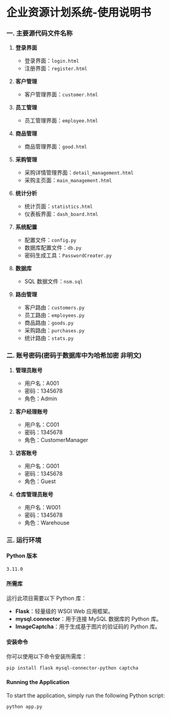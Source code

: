 # 企业资源计划系统-使用说明书

### 一. 主要源代码文件名称

1. **登录界面**
   - 登录界面：`login.html`
   - 注册界面：`register.html`

2. **客户管理**
   - 客户管理界面：`customer.html`

3. **员工管理**
   - 员工管理界面：`employee.html`

4. **商品管理**
   - 商品管理界面：`good.html`

5. **采购管理**
   - 采购详情管理界面：`detail_management.html`
   - 采购主页面：`main_management.html`

6. **统计分析**
   - 统计页面：`statistics.html`
   - 仪表板界面：`dash_board.html`

7. **系统配置**
   - 配置文件：`config.py`
   - 数据库配置文件：`db.py`
   - 密码生成工具：`PasswordCreater.py`

8. **数据库**
   - SQL 数据文件：`nsm.sql`

9. **路由管理**
   - 客户路由：`customers.py`
   - 员工路由：`employees.py`
   - 商品路由：`goods.py`
   - 采购路由：`purchases.py`
   - 统计路由：`stats.py`

### 二. 账号密码(密码于数据库中为哈希加密 非明文)

1. **管理员账号**
   - 用户名：A001
   - 密码：1345678
   - 角色：Admin

2. **客户经理账号**
   - 用户名：C001
   - 密码：1345678
   - 角色：CustomerManager

3. **访客账号**
   - 用户名：G001
   - 密码：1345678
   - 角色：Guest

4. **仓库管理员账号**
   - 用户名：W001
   - 密码：1345678
   - 角色：Warehouse

### 三. 运行环境

#### Python 版本

```
3.11.0
```

#### 所需库

运行此项目需要以下 Python 库：

- **Flask**：轻量级的 WSGI Web 应用框架。
- **mysql.connector**：用于连接 MySQL 数据库的 Python 库。
- **ImageCaptcha**：用于生成基于图片的验证码的 Python 库。

#### 安装命令

你可以使用以下命令安装所需库：

```bash
pip install flask mysql-connector-python captcha
```

#### Running the Application

To start the application, simply run the following Python script:

```bash
python app.py
```

